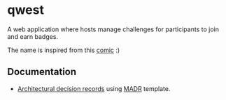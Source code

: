 # qwest

A web application where hosts manage challenges for participants to join and earn badges.

The name is inspired from this [comic](https://swordscomic.com/comic/CDI/) :)

## Documentation

- [Architectural decision records](docs/decisions) using [MADR](https://adr.github.io/madr/) template.
